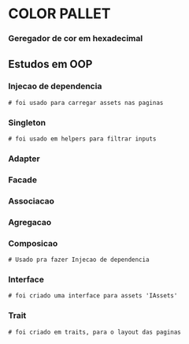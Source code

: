# COLOR PALLET

### Geregador de cor em hexadecimal



## Estudos em OOP


### Injecao de dependencia
	
	# foi usado para carregar assets nas paginas


### Singleton

	# foi usado em helpers para filtrar inputs


### Adapter


### Facade


### Associacao


### Agregacao


### Composicao

	# Usado pra fazer Injecao de dependencia


### Interface

	# foi criado uma interface para assets 'IAssets'


### Trait
	
	# foi criado em traits, para o layout das paginas
